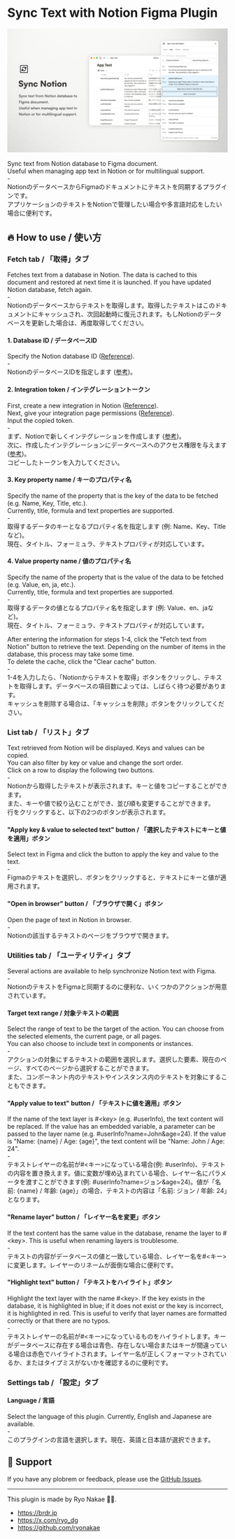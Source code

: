 # Sync Text with Notion Figma Plugin

![](./cover.png)

Sync text from Notion database to Figma document.  
Useful when managing app text in Notion or for multilingual support.  
\-  
NotionのデータベースからFigmaのドキュメントにテキストを同期するプラグインです。  
アプリケーションのテキストをNotionで管理したい場合や多言語対応をしたい場合に便利です。


## 🔥 How to use / 使い方

### Fetch tab / 「取得」タブ
Fetches text from a database in Notion. The data is cached to this document and restored at next time it is launched. If you have updated Notion database, fetch again.  
\-  
Notionのデータベースからテキストを取得します。取得したテキストはこのドキュメントにキャッシュされ、次回起動時に復元されます。もしNotionのデータベースを更新した場合は、再度取得してください。

#### 1. Database ID / データベースID
Specify the Notion database ID ([Reference](https://developers.notion.com/reference/retrieve-a-database)).  
\-  
NotionのデータベースIDを指定します ([参考](https://developers.notion.com/reference/retrieve-a-database))。

#### 2. Integration token / インテグレーショントークン
First, create a new integration in Notion ([Reference](https://developers.notion.com/docs/create-a-notion-integration#create-your-integration-in-notion)).  
Next, give your integration page permissions ([Reference](https://developers.notion.com/docs/create-a-notion-integration#give-your-integration-page-permissions)).  
Input the copied token.  
\-  
まず、Notionで新しくインテグレーションを作成します ([参考](https://developers.notion.com/docs/create-a-notion-integration#create-your-integration-in-notion))。  
次に、作成したインテグレーションにデータベースへのアクセス権限を与えます ([参考](https://developers.notion.com/docs/create-a-notion-integration#give-your-integration-page-permissions))。  
コピーしたトークンを入力してください。

#### 3. Key property name / キーのプロパティ名
Specify the name of the property that is the key of the data to be fetched (e.g. Name, Key, Title, etc.).  
Currently, title, formula and text properties are supported.  
\-  
取得するデータのキーとなるプロパティ名を指定します (例: Name、Key、Titleなど)。  
現在、タイトル、フォーミュラ、テキストプロパティが対応しています。

#### 4. Value property name / 値のプロパティ名
Specify the name of the property that is the value of the data to be fetched (e.g. Value, en, ja, etc.).  
Currently, title, formula and text properties are supported.  
\-  
取得するデータの値となるプロパティ名を指定します (例: Value、en、jaなど)。  
現在、タイトル、フォーミュラ、テキストプロパティが対応しています。

After entering the information for steps 1-4, click the "Fetch text from Notion" button to retrieve the text. Depending on the number of items in the database, this process may take some time.  
To delete the cache, click the "Clear cache" button.  
\-  
1-4を入力したら、「Notionからテキストを取得」ボタンをクリックし、テキストを取得します。データベースの項目数によっては、しばらく待つ必要があります。  
キャッシュを削除する場合は、「キャッシュを削除」ボタンをクリックしてください。

### List tab / 「リスト」タブ
Text retrieved from Notion will be displayed. Keys and values can be copied.  
You can also filter by key or value and change the sort order.  
Click on a row to display the following two buttons.  
\-  
Notionから取得したテキストが表示されます。キーと値をコピーすることができます。  
また、キーや値で絞り込むことができ、並び順も変更することができます。  
行をクリックすると、以下の2つのボタンが表示されます。

#### "Apply key & value to selected text" button / 「選択したテキストにキーと値を適用」ボタン
Select text in Figma and click the button to apply the key and value to the text.  
\-  
Figmaのテキストを選択し、ボタンをクリックすると、テキストにキーと値が適用されます。

#### "Open in browser" button / 「ブラウザで開く」ボタン
Open the page of text in Notion in browser.  
\-  
Notionの該当するテキストのページをブラウザで開きます。

### Utilities tab / 「ユーティリティ」タブ
Several actions are available to help synchronize Notion text with Figma.  
\-  
NotionのテキストをFigmaと同期するのに便利な、いくつかのアクションが用意されています。

#### Target text range / 対象テキストの範囲
Select the range of text to be the target of the action. You can choose from the selected elements, the current page, or all pages.  
You can also choose to include text in components or instances.  
\-  
アクションの対象にするテキストの範囲を選択します。選択した要素、現在のページ、すべてのページから選択することができます。  
また、コンポーネント内のテキストやインスタンス内のテキストを対象にすることもできます。

#### "Apply value to text" button / 「テキストに値を適用」ボタン
If the name of the text layer is #\<key\> (e.g. #userInfo), the text content will be replaced. If the value has an embedded variable, a parameter can be passed to the layer name (e.g. #userInfo?name=John&age=24). If the value is "Name: {name} / Age: {age}", the text content will be "Name: John / Age: 24".  
\-  
テキストレイヤーの名前が#<キー>になっている場合(例: #userInfo)、テキストの内容を置き換えます。値に変数が埋め込まれている場合、レイヤー名にパラメータを渡すことができます(例: #userInfo?name=ジョン&age=24)。値が「名前: {name} / 年齢: {age}」の場合、テキストの内容は「名前: ジョン / 年齢: 24」となります。

#### "Rename layer" button / 「レイヤー名を変更」ボタン
If the text content has the same value in the database, rename the layer to #\<key\>. This is useful when renaming layers is troublesome.  
\-  
テキストの内容がデータベースの値と一致している場合、レイヤー名を#<キー>に変更します。レイヤーのリネームが面倒な場合に便利です。

#### "Highlight text" button / 「テキストをハイライト」ボタン
Highlight the text layer with the name #\<key\>. If the key exists in the database, it is highlighted in blue; if it does not exist or the key is incorrect, it is highlighted in red. This is useful to verify that layer names are formatted correctly or that there are no typos.  
\-  
テキストレイヤーの名前が#<キー>になっているものをハイライトします。キーがデータベースに存在する場合は青色、存在しない場合またはキーが間違っている場合は赤色でハイライトされます。レイヤー名が正しくフォーマットされているか、またはタイプミスがないかを確認するのに便利です。

### Settings tab / 「設定」タブ
#### Language / 言語
Select the language of this plugin. Currently, English and Japanese are available.  
\-  
このプラグインの言語を選択します。現在、英語と日本語が選択できます。


## 📮 Support

If you have any plobrem or feedback, please use the [GitHub Issues](https://github.com/ryonakae/figma-plugin-sync-notion/issues).

---

This plugin is made by Ryo Nakae 🙎‍♂️.

- https://brdr.jp
- https://x.com/ryo_dg
- https://github.com/ryonakae
